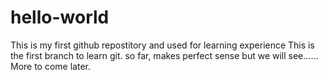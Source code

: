 # hello-world
This is my first github repostitory and used for learning experience
This is the first branch to learn git.
so far, makes perfect sense
but we will see......
More to come later.
